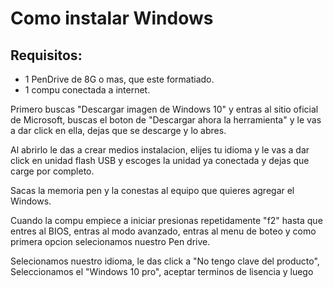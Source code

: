 # Como instalar Windows
## Requisitos:
- 1 PenDrive de 8G o mas, que este formatiado.
- 1 compu conectada a internet.

Primero buscas "Descargar imagen de Windows 10" y entras al sitio oficial de Microsoft, buscas el boton de "Descargar ahora la herramienta" y le vas a dar click en ella, dejas que se descarge y lo abres. 

Al abrirlo le das a crear medios instalacion, elijes tu idioma y le vas a dar click en unidad flash USB y escoges la unidad ya conectada y dejas que carge por completo.

Sacas la memoria pen y la conestas al equipo que quieres agregar el Windows.

Cuando la compu empiece a iniciar presionas repetidamente "f2" hasta que entres al BIOS, entras al modo avanzado, entras al menu de boteo y como primera opcion selecionamos nuestro Pen drive.

Selecionamos nuestro idioma, le das click a "No tengo clave del producto", Seleccionamos el "Windows 10 pro", aceptar terminos de lisencia y luego
